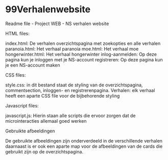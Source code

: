 # 99Verhalenwebsite
Readme file - Project WEB - NS verhalen website

HTML files:

index.html: De verhalen overzichtspagina met zoekopties en alle verhalen
paranoia.html: Het verhaal paranoia 
moe.html: Het verhaal moe
hongerwinter.html: Het verhaal hongerwinter
inlog-aanmelden: Op deze pagina kun je inloggen met je NS-account
registreren: Op deze pagina kun je een NS-account maken

CSS files: 

style.css: in dit bestand staat de styling van de overzichtspagina, commentsection, inloggen- en registrerenpagina. 
Verhalen: elk verhaal heeft een aparte CSS file voor de bijbehorende styling

Javascript files: 

javascript.js: Hierin staan alle scripts die ervoor zorgen dat de microinteracties allemaal goed werken

Gebruikte afbeeldingen

De gebruikte afbeeldingen zijn onderverdeeld in de verschillende verhalen daarnaast is er ook een aparte map voor de 
afbeeldingen van de cards die gebruikt zijn op de overzichtspagina.

